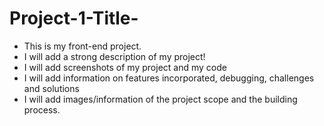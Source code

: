 # Project-1-Title-
- This is my front-end project. 
- I will add a strong description of my project!
- I will add screenshots of my project and my code
- I will add information on features incorporated, debugging, challenges and solutions
- I will add images/information of the project scope and the building process. 
